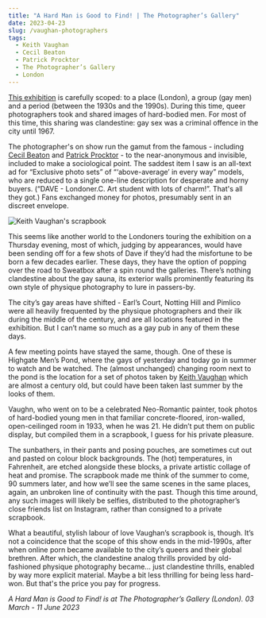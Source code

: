 ```yaml
---
title: "A Hard Man is Good to Find! | The Photographer’s Gallery"
date: 2023-04-23
slug: /vaughan-photographers
tags:
  - Keith Vaughan 
  - Cecil Beaton
  - Patrick Procktor
  - The Photographer’s Gallery
  - London
---
```


[This exhibition](https://thephotographersgallery.org.uk/whats-on/hard-man-good-find) is carefully scoped: to a place (London), a group (gay men) and a period (between the 1930s and the 1990s). During this time, queer photographers took and shared images of hard-bodied men. For most of this time, this sharing was clandestine: gay sex was a criminal offence in the city until 1967. 

The photographer's on show run the gamut from the famous - including [Cecil Beaton](/tags/cecil-beaton) and [Patrick Procktor](/tags/patrick-procktor) - to the near-anonymous and invisible, included to make a sociological point. The saddest item I saw is an all-text ad for “Exclusive photo sets” of “‘above-average’ in every way” models, who are reduced to a single one-line description for desperate and horny buyers. (“DAVE - Londoner.C. Art student with lots of charm!”. That's all they got.) Fans exchanged money for photos, presumably sent in an discreet envelope.

![Keith Vaughan's scrapbook](/vaughan-photographers-1.jpeg)

This seems like another world to the Londoners touring the exhibition on a Thursday evening, most of which, judging by appearances, would have been sending off for a few shots of Dave if they’d had the misfortune to be born a few decades earlier. These days, they have the option of popping over the road to Sweatbox after a spin round the galleries. There’s nothing clandestine about the gay sauna, its exterior walls prominently featuring its own style of physique photography to lure in passers-by.

The city’s gay areas have shifted - Earl’s Court, Notting Hill and Pimlico were all heavily frequented by the physique photographers and their ilk during the middle of the century, and are all locations featured in the exhibition. But I can’t name so much as a gay pub in any of them these days. 

A few meeting points have stayed the same, though. One of these is Highgate Men’s Pond, where the gays of yesterday and today go in summer to watch and be watched. The (almost unchanged) changing room next to the pond is the location for a set of photos taken by [Keith Vaughan](/tags/keith-vaughan) which are almost a century old, but could have been taken last summer by the looks of them.

Vaughn, who went on to be a celebrated Neo-Romantic painter, took photos of hard-bodied young men in that familiar concrete-floored, iron-walled, open-ceilinged room in 1933, when he was 21. He didn’t put them on public display, but compiled them in a scrapbook, I guess for his private pleasure.

The sunbathers, in their pants and posing pouches, are sometimes cut out and pasted on colour block backgrounds. The (hot) temperatures, in Fahrenheit, are etched alongside these blocks, a private artistic collage of heat and promise. The scrapbook made me think of the summer to come, 90 summers later, and how we’ll see the same scenes in the same places, again, an unbroken line of continuity with the past. Though this time around, any such images will likely be selfies, distributed to the photographer’s close friends list on Instagram, rather than consigned to a private scrapbook.

What a beautiful, stylish labour of love Vaughan’s scrapbook is, though. It’s not a coincidence that the scope of this show ends in the mid-1990s, after when online porn became available to the city’s queers and their global brethren. After which, the clandestine analog thrills provided by old-fashioned physique photography became… just clandestine thrills, enabled by way more explicit material. Maybe a bit less thrilling for being less hard-won. But that's the price you pay for progress.

*A Hard Man is Good to Find! is at The Photographer’s Gallery (London). 03 March - 11 June 2023*

